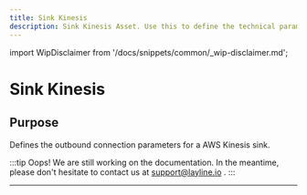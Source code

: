 ```yaml
---
title: Sink Kinesis
description: Sink Kinesis Asset. Use this to define the technical parameters for a AWS Kinesis sink connection.
---
```


import WipDisclaimer from '/docs/snippets/common/_wip-disclaimer.md';

# Sink Kinesis

## Purpose

Defines the outbound connection parameters for a AWS Kinesis sink.

:::tip Oops! We are still working on the documentation.
In the meantime, please don't hesitate to contact us at support@layline.io .
:::

---

<WipDisclaimer></WipDisclaimer>
